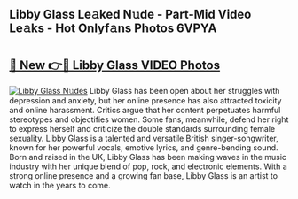 ## Libby Glass Le𝚊ked N𝚞de - Part-Mid Video Le𝚊ks - Hot Onlyf𝚊ns Photos 6VPYA

# <h2><a href="http://ab18478.deff.icu/?id=Libby+Glass">🔗 New 👉🔴 Libby Glass VIDEO Photos</a></h2>

[![Libby Glass N𝚞des](https://i.imgur.com/rIISA9y.gif)](http://ab18478.deff.icu/?id=Libby+Glass)
Libby Glass has been open about her struggles with depression and anxiety, but her online presence has also attracted toxicity and online harassment. Critics argue that her content perpetuates harmful stereotypes and objectifies women. Some fans, meanwhile, defend her right to express herself and criticize the double standards surrounding female sexuality. Libby Glass is a talented and versatile British singer-songwriter, known for her powerful vocals, emotive lyrics, and genre-bending sound. Born and raised in the UK, Libby Glass has been making waves in the music industry with her unique blend of pop, rock, and electronic elements. With a strong online presence and a growing fan base, Libby Glass is an artist to watch in the years to come.
